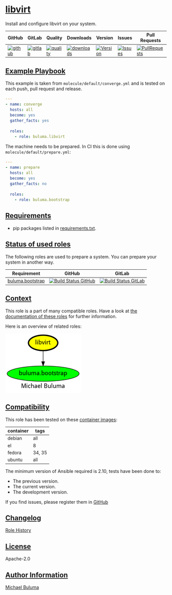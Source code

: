 # [libvirt](#libvirt)

Install and configure libvirt on your system.

|GitHub|GitLab|Quality|Downloads|Version|Issues|Pull Requests|
|------|------|-------|---------|-------|------|-------------|
|[![github](https://github.com/buluma/ansible-role-libvirt/workflows/Ansible%20Molecule/badge.svg)](https://github.com/buluma/ansible-role-libvirt/actions)|[![gitlab](https://gitlab.com/buluma/ansible-role-libvirt/badges/master/pipeline.svg)](https://gitlab.com/buluma/ansible-role-libvirt)|[![quality](https://img.shields.io/ansible/quality/58132)](https://galaxy.ansible.com/buluma/libvirt)|[![downloads](https://img.shields.io/ansible/role/d/58132)](https://galaxy.ansible.com/buluma/libvirt)|[![Version](https://img.shields.io/github/release/buluma/ansible-role-libvirt.svg)](https://github.com/buluma/ansible-role-libvirt/releases/)|[![Issues](https://img.shields.io/github/issues/buluma/ansible-role-libvirt.svg)](https://github.com/buluma/ansible-role-libvirt/issues/)|[![PullRequests](https://img.shields.io/github/issues-pr-closed-raw/buluma/ansible-role-libvirt.svg)](https://github.com/buluma/ansible-role-libvirt/pulls/)|

## [Example Playbook](#example-playbook)

This example is taken from `molecule/default/converge.yml` and is tested on each push, pull request and release.
```yaml
---
- name: converge
  hosts: all
  become: yes
  gather_facts: yes

  roles:
    - role: buluma.libvirt
```

The machine needs to be prepared. In CI this is done using `molecule/default/prepare.yml`:
```yaml
---
- name: prepare
  hosts: all
  become: yes
  gather_facts: no

  roles:
    - role: buluma.bootstrap
```



## [Requirements](#requirements)

- pip packages listed in [requirements.txt](https://github.com/buluma/ansible-role-libvirt/blob/main/requirements.txt).

## [Status of used roles](#status-of-requirements)

The following roles are used to prepare a system. You can prepare your system in another way.

| Requirement | GitHub | GitLab |
|-------------|--------|--------|
|[buluma.bootstrap](https://galaxy.ansible.com/buluma/bootstrap)|[![Build Status GitHub](https://github.com/buluma/ansible-role-bootstrap/workflows/Ansible%20Molecule/badge.svg)](https://github.com/buluma/ansible-role-bootstrap/actions)|[![Build Status GitLab ](https://gitlab.com/buluma/ansible-role-bootstrap/badges/master/pipeline.svg)](https://gitlab.com/buluma/ansible-role-bootstrap)|

## [Context](#context)

This role is a part of many compatible roles. Have a look at [the documentation of these roles](https://buluma.github.io/) for further information.

Here is an overview of related roles:

![dependencies](https://raw.githubusercontent.com/buluma/ansible-role-libvirt/png/requirements.png "Dependencies")

## [Compatibility](#compatibility)

This role has been tested on these [container images](https://hub.docker.com/u/buluma):

|container|tags|
|---------|----|
|debian|all|
|el|8|
|fedora|34, 35|
|ubuntu|all|

The minimum version of Ansible required is 2.10, tests have been done to:

- The previous version.
- The current version.
- The development version.



If you find issues, please register them in [GitHub](https://github.com/buluma/ansible-role-libvirt/issues)

## [Changelog](#changelog)

[Role History](https://github.com/buluma/ansible-role-libvirt/blob/master/CHANGELOG.md)

## [License](#license)

Apache-2.0

## [Author Information](#author-information)

[Michael Buluma](https://buluma.github.io/)
